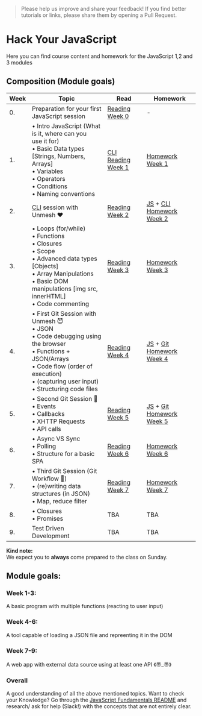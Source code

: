 > Please help us improve and share your feedback! If you find better tutorials or links, please share them by opening a Pull Request.

# Hack Your JavaScript
Here you can find course content and homework for the JavaScript 1,2 and 3 modules

## Composition (Module goals)

|Week|Topic|Read|Homework|
|----|-----|----|--------|
|0.|Preparation for your first JavaScript session|[Reading Week 0](https://github.com/HackYourFuture/JavaScript/tree/laurens_thomas/Week0)|-|
|1.|• Intro JavaScript (What is it, where can you<br> use it for)<br>• Basic Data types [Strings, Numbers, Arrays]<br>• Variables<br>• Operators<br>• Conditions <br>• Naming conventions| [CLI Reading Week 1](https://github.com/HackYourFuture/CommandLine/blob/master/Lecture-1.md)| [Homework Week 1](https://github.com/HackYourFuture/JavaScript/tree/laurens_thomas/Week1/MAKEME.md)|
|2.| [CLI](https://github.com/HackYourFuture/CommandLine) session with Unmesh :heart:|[Reading Week 2](https://github.com/HackYourFuture/JavaScript/tree/laurens_thomas/Week2)|[JS](https://github.com/HackYourFuture/JavaScript/tree/laurens_thomas/Week2/MAKEME.md) + [CLI Homework Week 2](https://github.com/HackYourFuture/CommandLine/blob/master/HomeWork.md)|
|3.|• Loops (for/while)<br>• Functions <br>• Closures <br>• Scope <br>• Advanced data types [Objects] <br>• Array Manipulations <br>• Basic DOM manipulations [img src, innerHTML]<br>• Code commenting|[Reading Week 3](https://github.com/HackYourFuture/JavaScript/tree/laurens_thomas/Week3)|[Homework Week 3](https://github.com/HackYourFuture/JavaScript/tree/laurens_thomas/Week3/MAKEME.md)|
|4.|• First Git Session with Unmesh :smiling_imp:<br>• JSON<br>• Code debugging using the browser<br>• Functions + JSON/Arrays<br>• Code flow (order of execution) <br>• (capturing user input) <br>• Structuring code files|[Reading Week 4](https://github.com/HackYourFuture/JavaScript/tree/master/laurens_thomas/README.md)|[JS](https://github.com/HackYourFuture/JavaScript/tree/laurens_thomas/Week4/MAKEME.md) + [Git Homework Week 4](https://github.com/HackYourFuture/Git/blob/master/Lecture-1.md)|
|5.|• Second Git Session :see_no_evil:<br>• Events<br>• Callbacks <br>• XHTTP Requests <br>• API calls|[Reading Week 5](https://github.com/HackYourFuture/JavaScript/tree/laurens_thomas/Week5/README.md)|[JS](https://github.com/HackYourFuture/JavaScript/tree/laurens_thomas/Week5/MAKEME.md) + [Git Homework Week 5](https://github.com/HackYourFuture/Git/blob/master/Lecture-2.md)|
|6.|• Async VS Sync <br>• Polling<br>• Structure for a basic SPA|[Reading Week 6](https://github.com/HackYourFuture/JavaScript/tree/laurens_thomas/Week6/README.md)|[Homework Week 6](https://github.com/HackYourFuture/JavaScript/tree/laurens_thomas/Week6/MAKEME.md)|
|7.|• Third Git Session (Git Workflow :muscle:) <br>• (re)writing data structures (in JSON)<br>• Map, reduce filter|[Reading Week 7](https://github.com/HackYourFuture/JavaScript/tree/laurens_thomas/Week7/MAKEME.md)|[Homework Week 7](https://github.com/HackYourFuture/JavaScript/tree/laurens_thomas/Week7/MAKEME.md)|
|8.|• Closures <br>• Promises|TBA|TBA|
|9.|Test Driven Development|TBA|TBA|


__Kind note:__<br>
We expect you to __always__ come prepared to the class on Sunday.


## Module goals:

### Week 1-3:
A basic program with multiple functions (reacting to user input)

### Week 4-6:
A tool capable of loading a JSON file and repreenting it in the DOM

### Week 7-9:
A web app with external data source using at least one API 《〠_〠》

### Overall
A good understanding of all the above mentioned topics. Want to check your Knowledge? Go through the [JavaScript Fundamentals README](https://github.com/HackYourFuture/JavaScript/tree/master/fundamentalsand) and research/ ask for help (Slack!) with the concepts that are not entirely clear.

